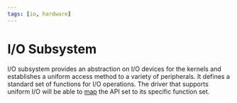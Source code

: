 ```yaml
---
tags: [io, hardware]
---
```


# I/O Subsystem

I/O subsystem provides an abstraction on I/O devices for the kernels and
establishes a uniform access method to a variety of peripherals. It defines a
standard set of functions for I/O operations. The driver that supports uniform
I/O will be able to [map](202407012228.md) the API set to its specific function
set.
